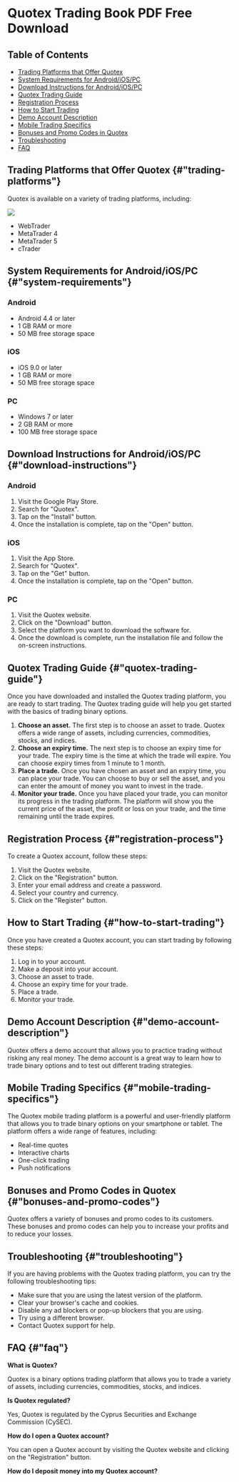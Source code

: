 # Quotex Trading Book PDF Free Download

## Table of Contents

-   [Trading Platforms that Offer Quotex](\%22#trading-platforms\%22)
-   [System Requirements for
    Android/iOS/PC](\%22#system-requirements\%22)
-   [Download Instructions for
    Android/iOS/PC](\%22#download-instructions\%22)
-   [Quotex Trading Guide](\%22#quotex-trading-guide\%22)
-   [Registration Process](\%22#registration-process\%22)
-   [How to Start Trading](\%22#how-to-start-trading\%22)
-   [Demo Account Description](\%22#demo-account-description\%22)
-   [Mobile Trading Specifics](\%22#mobile-trading-specifics\%22)
-   [Bonuses and Promo Codes in
    Quotex](\%22#bonuses-and-promo-codes\%22)
-   [Troubleshooting](\%22#troubleshooting\%22)
-   [FAQ](\%22#faq\%22)

## Trading Platforms that Offer Quotex {#"trading-platforms"}

Quotex is available on a variety of trading platforms, including:

[![](https://static.quotex.io/files/4_en/300_250.jpg)](https://traff.sbs/brokerqxlid)

-   WebTrader
-   MetaTrader 4
-   MetaTrader 5
-   cTrader

## System Requirements for Android/iOS/PC {#"system-requirements"}

### Android

-   Android 4.4 or later
-   1 GB RAM or more
-   50 MB free storage space

### iOS

-   iOS 9.0 or later
-   1 GB RAM or more
-   50 MB free storage space

### PC

-   Windows 7 or later
-   2 GB RAM or more
-   100 MB free storage space

## Download Instructions for Android/iOS/PC {#"download-instructions"}

### Android

1.  Visit the Google Play Store.
2.  Search for "Quotex".
3.  Tap on the "Install" button.
4.  Once the installation is complete, tap on the "Open" button.

### iOS

1.  Visit the App Store.
2.  Search for "Quotex".
3.  Tap on the "Get" button.
4.  Once the installation is complete, tap on the "Open" button.

### PC

1.  Visit the Quotex website.
2.  Click on the "Download" button.
3.  Select the platform you want to download the software for.
4.  Once the download is complete, run the installation file and follow
    the on-screen instructions.

## Quotex Trading Guide {#"quotex-trading-guide"}

Once you have downloaded and installed the Quotex trading platform, you
are ready to start trading. The Quotex trading guide will help you get
started with the basics of trading binary options.

1.  **Choose an asset.** The first step is to choose an asset to trade.
    Quotex offers a wide range of assets, including currencies,
    commodities, stocks, and indices.
2.  **Choose an expiry time.** The next step is to choose an expiry time
    for your trade. The expiry time is the time at which the trade will
    expire. You can choose expiry times from 1 minute to 1 month.
3.  **Place a trade.** Once you have chosen an asset and an expiry time,
    you can place your trade. You can choose to buy or sell the asset,
    and you can enter the amount of money you want to invest in the
    trade.
4.  **Monitor your trade.** Once you have placed your trade, you can
    monitor its progress in the trading platform. The platform will show
    you the current price of the asset, the profit or loss on your
    trade, and the time remaining until the trade expires.

## Registration Process {#"registration-process"}

To create a Quotex account, follow these steps:

1.  Visit the Quotex website.
2.  Click on the "Registration" button.
3.  Enter your email address and create a password.
4.  Select your country and currency.
5.  Click on the "Register" button.

## How to Start Trading {#"how-to-start-trading"}

Once you have created a Quotex account, you can start trading by
following these steps:

1.  Log in to your account.
2.  Make a deposit into your account.
3.  Choose an asset to trade.
4.  Choose an expiry time for your trade.
5.  Place a trade.
6.  Monitor your trade.

## Demo Account Description {#"demo-account-description"}

Quotex offers a demo account that allows you to practice trading without
risking any real money. The demo account is a great way to learn how to
trade binary options and to test out different trading strategies.

## Mobile Trading Specifics {#"mobile-trading-specifics"}

The Quotex mobile trading platform is a powerful and user-friendly
platform that allows you to trade binary options on your smartphone or
tablet. The platform offers a wide range of features, including:

-   Real-time quotes
-   Interactive charts
-   One-click trading
-   Push notifications

## Bonuses and Promo Codes in Quotex {#"bonuses-and-promo-codes"}

Quotex offers a variety of bonuses and promo codes to its customers.
These bonuses and promo codes can help you to increase your profits and
to reduce your losses.

## Troubleshooting {#"troubleshooting"}

If you are having problems with the Quotex trading platform, you can try
the following troubleshooting tips:

-   Make sure that you are using the latest version of the platform.
-   Clear your browser\'s cache and cookies.
-   Disable any ad blockers or pop-up blockers that you are using.
-   Try using a different browser.
-   Contact Quotex support for help.

## FAQ {#"faq"}

**What is Quotex?**

Quotex is a binary options trading platform that allows you to trade a
variety of assets, including currencies, commodities, stocks, and
indices.

**Is Quotex regulated?**

Yes, Quotex is regulated by the Cyprus Securities and Exchange
Commission (CySEC).

**How do I open a Quotex account?**

You can open a Quotex account by visiting the Quotex website and
clicking on the "Registration" button.

**How do I deposit money into my Quotex account?**

